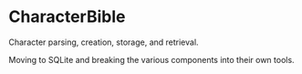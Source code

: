 # CharacterBible

Character parsing, creation, storage, and retrieval.

Moving to SQLite and breaking the various components into their own tools.


